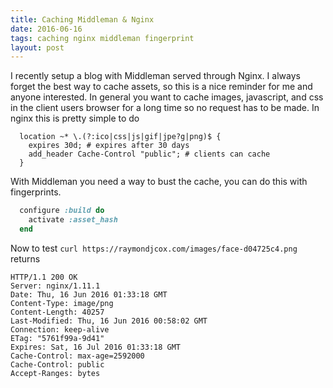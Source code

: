 ```yaml
---
title: Caching Middleman & Nginx
date: 2016-06-16
tags: caching nginx middleman fingerprint
layout: post
---
```


I recently setup a blog with Middleman served through Nginx. I always forget the best way to cache assets, so this is a nice reminder for me and anyone interested. In general you want to cache images, javascript, and css in the client users browser for a long time so no request has to be made. In nginx this is pretty simple to do

```
  location ~* \.(?:ico|css|js|gif|jpe?g|png)$ {
    expires 30d; # expires after 30 days
    add_header Cache-Control "public"; # clients can cache
  }
```

With Middleman you need a way to bust the cache, you can do this with fingerprints.

```ruby
  configure :build do
    activate :asset_hash
  end
```

Now to test
`curl https://raymondjcox.com/images/face-d04725c4.png`
returns

```
HTTP/1.1 200 OK
Server: nginx/1.11.1
Date: Thu, 16 Jun 2016 01:33:18 GMT
Content-Type: image/png
Content-Length: 40257
Last-Modified: Thu, 16 Jun 2016 00:58:02 GMT
Connection: keep-alive
ETag: "5761f99a-9d41"
Expires: Sat, 16 Jul 2016 01:33:18 GMT
Cache-Control: max-age=2592000
Cache-Control: public
Accept-Ranges: bytes
```
